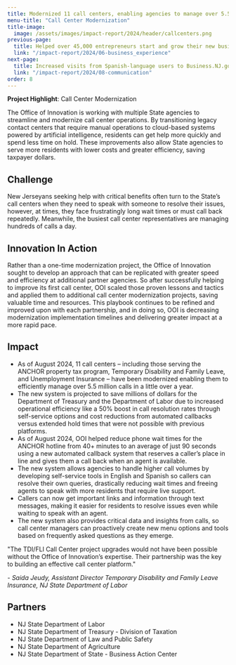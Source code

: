 ```yaml
---
title: Modernized 11 call centers, enabling agencies to manage over 5.5 million calls in a little over a year, save millions of dollars, reduce wait times, and boost call resolution rates by 50%
menu-title: "Call Center Modernization"
title-image:
  image: /assets/images/impact-report/2024/header/callcenters.png
previous-page:
  title: Helped over 45,000 entrepreneurs start and grow their new business in New Jersey
  link: "/impact-report/2024/06-business_experience"
next-page:
  title: Increased visits from Spanish-language users to Business.NJ.gov by nearly 800%, drove nearly 6 million engagements with college degree completion programs, and connected tens of thousands of New Jerseyans with career services
  link: "/impact-report/2024/08-communication"
order: 8
---
```


<div class="usa-alert usa-alert--info usa-alert--no-icon">
    <div class="usa-alert__body">
        <p class="usa-alert__text">
            <strong> Project Highlight</strong>: Call Center Modernization
        </p>
    </div>
</div>

The Office of Innovation is working with multiple State agencies to streamline and modernize call center operations. By transitioning legacy contact centers that require manual operations to cloud-based systems powered by artificial intelligence, residents can get help more quickly and spend less time on hold. These improvements also allow State agencies to serve more residents with lower costs and greater efficiency, saving taxpayer dollars.

## Challenge

New Jerseyans seeking help with critical benefits often turn to the State’s call centers when they need to speak with someone to resolve their issues, however, at times, they face frustratingly long wait times or must call back repeatedly. Meanwhile, the busiest call center representatives are managing hundreds of calls a day.

## Innovation In Action

Rather than a one-time modernization project, the Office of Innovation sought to develop an approach that can be replicated with greater speed and efficiency at additional partner agencies. So after successfully helping to improve its first call center, OOI scaled those proven lessons and tactics and applied them to additional call center modernization projects, saving valuable time and resources. This playbook continues to be refined and improved upon with each partnership, and in doing so, OOI is decreasing modernization implementation timelines and delivering greater impact at a more rapid pace.

## Impact

- As of August 2024, 11 call centers – including those serving the ANCHOR property tax program, Temporary Disability and Family Leave, and Unemployment Insurance – have been modernized enabling them to efficiently manage over 5.5 million calls in a little over a year.
- The new system is projected to save millions of dollars for the Department of Treasury and the Department of Labor due to increased operational efficiency like a 50% boost in call resolution rates through self-service options and cost reductions from automated callbacks versus extended hold times that were not possible with previous platforms.
- As of August 2024, OOI helped reduce phone wait times for the ANCHOR hotline from 40+ minutes to an average of just 90 seconds using a new automated callback system that reserves a caller’s place in line and gives them a call back when an agent is available.
- The new system allows agencies to handle higher call volumes by developing self-service tools in English and Spanish so callers can resolve their own queries, drastically reducing wait times and freeing agents to speak with more residents that require live support.
- Callers can now get important links and information through text messages, making it easier for residents to resolve issues even while waiting to speak with an agent.
- The new system also provides critical data and insights from calls, so call center managers can proactively create new menu options and tools based on frequently asked questions as they emerge.

<div class="usa-alert usa-alert--info usa-alert--no-icon">
  <div class="usa-alert__body">
    <p class="usa-alert__text">
      "The TDI/FLI Call Center project upgrades would not have been possible without the Office of Innovation’s expertise. Their partnership was the key to building an effective call center platform."
    </p>
    <p>
    - <em>Saida Jeudy, Assistant Director Temporary Disability and Family Leave Insurance, NJ State Department of Labor</em>
    </p>
  </div>
</div>

## Partners

- NJ State Department of Labor
- NJ State Department of Treasury - Division of Taxation
- NJ State Department of Law and Public Safety
- NJ State Department of Agriculture
- NJ State Department of State - Business Action Center
